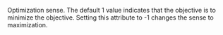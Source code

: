 Optimization sense. The default 1 value indicates that the objective is to minimize the objective. Setting this
attribute to -1 changes the sense to maximization.